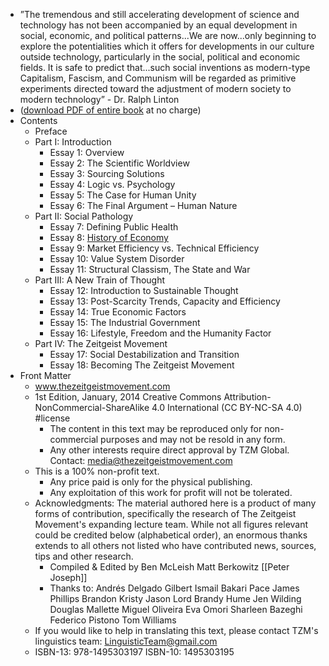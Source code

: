 - ”The tremendous and still accelerating development of science and technology has not been accompanied by an equal development in social, economic, and political patterns...We are now...only beginning to explore the potentialities which it offers for developments in our culture outside technology, particularly in the social, political and economic fields. It is safe to predict that...such social inventions as modern-type Capitalism, Fascism, and Communism will be regarded as primitive experiments directed toward the adjustment of modern society to modern technology” - Dr. Ralph Linton
- ([download PDF of entire book](www.thezeitgeistmovement.com/education) at no charge)
- Contents
    - Preface
    - Part I: Introduction
        - Essay 1: Overview
        - Essay 2: The Scientific Worldview
        - Essay 3: Sourcing Solutions
        - Essay 4: Logic vs. Psychology
        - Essay 5: The Case for Human Unity
        - Essay 6: The Final Argument – Human Nature
    - Part II: Social Pathology
        - Essay 7: Defining Public Health
        - Essay 8: [History of Economy](https://rizzoma.com/topic/77ce69c594a9416b2365119ab7daea0c/0_b_c7a7_bm41u/)
        - Essay 9: Market Efficiency vs. Technical Efficiency
        - Essay 10: Value System Disorder
        - Essay 11: Structural Classism, The State and War
    - Part III: A New Train of Thought
        - Essay 12: Introduction to Sustainable Thought
        - Essay 13: Post-Scarcity Trends, Capacity and Efficiency
        - Essay 14: True Economic Factors
        - Essay 15: The Industrial Government
        - Essay 16: Lifestyle, Freedom and the Humanity Factor
    - Part IV: The Zeitgeist Movement
        - Essay 17: Social Destabilization and Transition
        - Essay 18: Becoming The Zeitgeist Movement
- Front Matter
    - www.thezeitgeistmovement.com 
    - 1st Edition, January, 2014 Creative Commons Attribution-NonCommercial-ShareAlike 4.0 International (CC BY-NC-SA 4.0) #license
        - The content in this text may be reproduced only for non-commercial purposes and may not be resold in any form.
        - Any other interests require direct approval by TZM Global. Contact: media@thezeitgeistmovement.com
    - This is a 100% non-profit text.
        - Any price paid is only for the physical publishing.
        - Any exploitation of this work for profit will not be tolerated.
    - Acknowledgments: The material authored here is a product of many forms of contribution, specifically the research of The Zeitgeist Movement's expanding lecture team. While not all figures relevant could be credited below (alphabetical order), an enormous thanks extends to all others not listed who have contributed news, sources, tips and other research.
        - Compiled & Edited by Ben McLeish Matt Berkowitz [[Peter Joseph]]
        - Thanks to: Andrés Delgado Gilbert Ismail Bakari Pace James Phillips Brandon Kristy Jason Lord Brandy Hume Jen Wilding Douglas Mallette Miguel Oliveira Eva Omori Sharleen Bazeghi Federico Pistono Tom Williams
    - If you would like to help in translating this text, please contact TZM's linguistics team: LinguisticTeam@gmail.com
    - ISBN-13: 978-1495303197 ISBN-10: 1495303195
